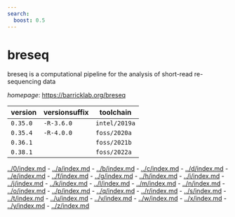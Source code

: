 ```yaml
---
search:
  boost: 0.5
---
```

# breseq

breseq is a computational pipeline for the analysis of short-read re-sequencing data

*homepage*: <https://barricklab.org/breseq>

version | versionsuffix | toolchain
--------|---------------|----------
``0.35.0`` | ``-R-3.6.0`` | ``intel/2019a``
``0.35.4`` | ``-R-4.0.0`` | ``foss/2020a``
``0.36.1`` |  | ``foss/2021b``
``0.38.1`` |  | ``foss/2022a``

[../0/index.md](0) - [../a/index.md](a) - [../b/index.md](b) - [../c/index.md](c) - [../d/index.md](d) - [../e/index.md](e) - [../f/index.md](f) - [../g/index.md](g) - [../h/index.md](h) - [../i/index.md](i) - [../j/index.md](j) - [../k/index.md](k) - [../l/index.md](l) - [../m/index.md](m) - [../n/index.md](n) - [../o/index.md](o) - [../p/index.md](p) - [../q/index.md](q) - [../r/index.md](r) - [../s/index.md](s) - [../t/index.md](t) - [../u/index.md](u) - [../v/index.md](v) - [../w/index.md](w) - [../x/index.md](x) - [../y/index.md](y) - [../z/index.md](z)

